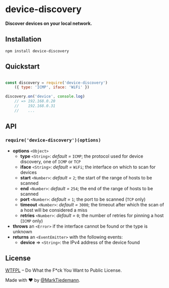 
# device-discovery

**Discover devices on your local network.**

## Installation

```
npm install device-discovery
```

## Quickstart

```js

const discovery = require('device-discovery')
    ({ type: 'ICMP', iface: 'WiFi' })

discovery.on('device', console.log)
    // => 192.168.0.20
    //    192.168.0.31
    //    ...

```

## API

### `require('device-discovery')(options)`

- **options** `<Object>`
    - **type** `<String>`: *default =* `ICMP`; the protocol used for device discovery, one of `ICMP` or `TCP`
    - **iface** `<String>`: *default =* `WiFi`; the interface on which to scan for devices
    - **start** `<Number>`: *default =* `2`; the start of the range of hosts to be scanned
    - **end** `<Number>`: *default =* `254`; the end of the range of hosts to be scanned
    - **port** `<Number>`: *default =* `1`; the port to be scanned (`TCP` only)
    - **timeout** `<Number>`: *default =* `3000`; the timeout after which the scan of a host will be considered a miss
    - **retries** `<Number>`: *default =* `0`; the number of retries for pinning a host (`ICMP` only)
- **throws** an `<Error>` if the interface cannot be found or the type is unknown
- **returns** an `<EventEmitter>` with the following events:
    - **device** => `<String>`: the IPv4 address of the device found

## License

[WTFPL](http://www.wtfpl.net/) – Do What the F*ck You Want to Public License.

Made with :heart: by [@MarkTiedemann](https://twitter.com/MarkTiedemannDE).
